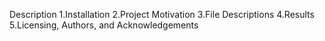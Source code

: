 Description
1.Installation
2.Project Motivation
3.File Descriptions
4.Results
5.Licensing, Authors, and Acknowledgements
